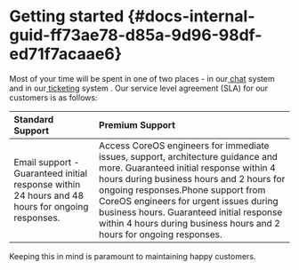 # Getting started {#docs-internal-guid-ff73ae78-d85a-9d96-98df-ed71f7acaae6}

Most of your time will be spent in one of two places - in our[ chat](https://docs.google.com/document/d/1-vr6XnAZLkwvK90dahq813ka_h8X0hnPc76FWSNNK9E/edit#heading=h.sczldz6rf0dk) system and in our[ ticketing](https://docs.google.com/document/d/1-vr6XnAZLkwvK90dahq813ka_h8X0hnPc76FWSNNK9E/edit#heading=h.b0eul6g9d7ai) system . Our service level agreement \(SLA\) for our customers is as follows:

| Standard Support | Premium Support |
| :--- | :--- |
| Email support -Guaranteed initial response within 24 hours and 48 hours for ongoing responses. | Access CoreOS engineers for immediate issues, support, architecture guidance and more. Guaranteed initial response within 4 hours during business hours and 2 hours for ongoing responses.Phone support from CoreOS engineers for urgent issues during business hours. Guaranteed initial response within 4 hours during business hours and 2 hours for ongoing responses. |

Keeping this in mind is paramount to maintaining happy customers.

